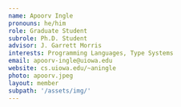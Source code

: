 ```yaml
---
name: Apoorv Ingle
pronouns: he/him
role: Graduate Student
subrole: Ph.D. Student
advisor: J. Garrett Morris
interests: Programming Languages, Type Systems
email: apoorv-ingle@uiowa.edu
website: cs.uiowa.edu/~aningle
photo: apoorv.jpeg
layout: member
subpath: '/assets/img/'
---
```

<!-- Write anything else here and it will be printed. -->
